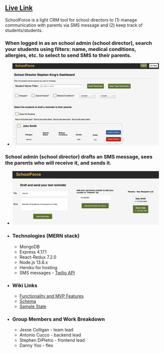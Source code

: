 ## [Live Link](https://school-force.herokuapp.com/)

SchoolForce is a light CRM tool for school directors to (1) manage communication with parents via SMS message and (2) keep track of students/students.


### When logged in as an school admin (school director), search your students using filters: name, medical conditions, allergies, etc. to select to send SMS to their parents.


- ![](frontend/src/assets/Admin_Search.png)  


### School admin (school director) drafts an SMS message, sees the parents who will receive it, and sends it.

- ![](frontend/src/assets/Admin_Reminder.png)  


* ### Technologies (MERN stack)
  * MongoDB
  * Express 4.17.1
  * React-Redux 7.2.0
  * Node.js 13.8.x
  * Heroku for hosting
  * SMS messages - [Twilio API](https://www.twilio.com/docs/usage/api)
  
* ### Wiki Links
  * [Functionality and MVP Features](https://github.com/jcolla-holla/SchoolForce/wiki/MVP-Features)
  * [Schema](https://github.com/jcolla-holla/SchoolForce/wiki/Schema)
  * [Sample State](https://github.com/jcolla-holla/SchoolForce/wiki/Sample-State)

* ### Group Members and Work Breakdown
  * Jesse Colligan - team lead
  * Antonio Cucco - backend lead
  * Stephen DiPietro - frontend lead
  * Danny Yoo - flex
  

